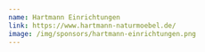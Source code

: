 ```yaml
---
name: Hartmann Einrichtungen
link: https://www.hartmann-naturmoebel.de/
image: /img/sponsors/hartmann-einrichtungen.png
---
```

